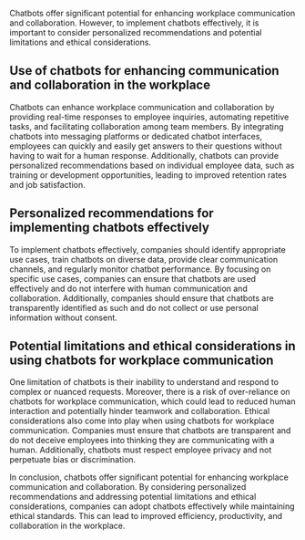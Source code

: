 
Chatbots offer significant potential for enhancing workplace communication and collaboration. However, to implement chatbots effectively, it is important to consider personalized recommendations and potential limitations and ethical considerations.

Use of chatbots for enhancing communication and collaboration in the workplace
------------------------------------------------------------------------------

Chatbots can enhance workplace communication and collaboration by providing real-time responses to employee inquiries, automating repetitive tasks, and facilitating collaboration among team members. By integrating chatbots into messaging platforms or dedicated chatbot interfaces, employees can quickly and easily get answers to their questions without having to wait for a human response. Additionally, chatbots can provide personalized recommendations based on individual employee data, such as training or development opportunities, leading to improved retention rates and job satisfaction.

Personalized recommendations for implementing chatbots effectively
------------------------------------------------------------------

To implement chatbots effectively, companies should identify appropriate use cases, train chatbots on diverse data, provide clear communication channels, and regularly monitor chatbot performance. By focusing on specific use cases, companies can ensure that chatbots are used effectively and do not interfere with human communication and collaboration. Additionally, companies should ensure that chatbots are transparently identified as such and do not collect or use personal information without consent.

Potential limitations and ethical considerations in using chatbots for workplace communication
----------------------------------------------------------------------------------------------

One limitation of chatbots is their inability to understand and respond to complex or nuanced requests. Moreover, there is a risk of over-reliance on chatbots for workplace communication, which could lead to reduced human interaction and potentially hinder teamwork and collaboration. Ethical considerations also come into play when using chatbots for workplace communication. Companies must ensure that chatbots are transparent and do not deceive employees into thinking they are communicating with a human. Additionally, chatbots must respect employee privacy and not perpetuate bias or discrimination.

In conclusion, chatbots offer significant potential for enhancing workplace communication and collaboration. By considering personalized recommendations and addressing potential limitations and ethical considerations, companies can adopt chatbots effectively while maintaining ethical standards. This can lead to improved efficiency, productivity, and collaboration in the workplace.
